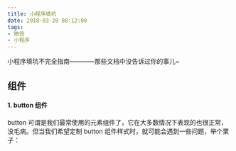 ```yaml
---
title: 小程序填坑
date: 2018-03-28 08:12:00
tags:
- 微信
- 小程序
---
```


小程序填坑不完全指南————那些文档中没告诉过你的事儿~

## 组件

#### 1. button 组件

button 可谓是我们最常使用的元素组件了，它在大多数情况下表现的也很正常，没毛病。但当我们希望定制 button 组件样式时，就可能会遇到一些问题，举个栗子：
